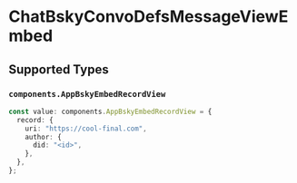 # ChatBskyConvoDefsMessageViewEmbed


## Supported Types

### `components.AppBskyEmbedRecordView`

```typescript
const value: components.AppBskyEmbedRecordView = {
  record: {
    uri: "https://cool-final.com",
    author: {
      did: "<id>",
    },
  },
};
```

